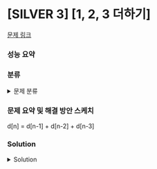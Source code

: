 # [SILVER 3] [1, 2, 3 더하기]

[문제 링크](https://www.acmicpc.net/problem/9095) 

### 성능 요약

### 분류

<details><summary>문제 분류</summary> 

[다이내믹 프로그래밍]

</details>

### 문제 요약 및 해결 방안 스케치

d[n] = d[n-1] + d[n-2] + d[n-3]

### Solution

<details><summary>Solution</summary> 

[Source Code]

</details>
